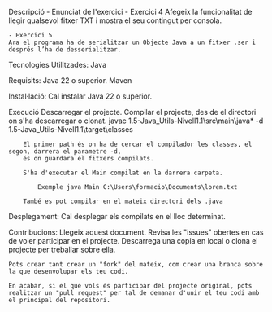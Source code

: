 
Descripció - Enunciat de l'exercici
	- Exercici 4
	Afegeix la funcionalitat de llegir qualsevol fitxer TXT i mostra el seu contingut per consola.

	- Exercici 5
	Ara el programa ha de serialitzar un Objecte Java a un fitxer .ser i després l’ha de desserialitzar.
	
Tecnologies Utilitzades:
	Java
	
Requisits:
	Java 22 o superior.
	Maven
	
Instal·lació:
	Cal instalar Java 22 o superior.
	
Execució
    Descarregar el projecte.
	Compilar el projecte, des de el directori on s'ha descarregar o clonat. 
		javac 1.5-Java_Utils-Nivell1.1\src\main\java\* -d 1.5-Java_Utils-Nivell1.1\target\classes
		
		El primer path és on ha de cercar el compilador les classes, el segon, darrera el parametre -d,
		és on guardara el fitxers compilats.
		
		S'ha d'executar el Main compilat en la darrera carpeta.
		
			Exemple java Main C:\Users\formacio\Documents\lorem.txt
		
		També es pot compilar en el mateix directori dels .java
		
	
Desplegament:
    Cal desplegar els compilats en el lloc determinat.

Contribucions:
	Llegeix aquest document.
	Revisa les "issues" obertes en cas de voler participar en el projecte.
    Descarrega una copia en local o clona el projecte per treballar sobre ella.
	
	Pots crear tant crear un "fork" del mateix, com crear una branca sobre la que desenvolupar els teu codi.
	
	En acabar, si el que vols és participar del projecte original, pots realitzar un "pull request" per tal de demanar d'unir el teu codi amb el principal del repositori.
	